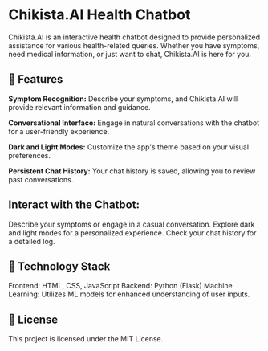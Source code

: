# Chikista.AI Health Chatbot

Chikista.AI is an interactive health chatbot designed to provide personalized assistance for various health-related queries. Whether you have symptoms, need medical information, or just want to chat, Chikista.AI is here for you.

## 🚀 Features

**Symptom Recognition:** Describe your symptoms, and Chikista.AI will provide relevant information and guidance.

**Conversational Interface:** Engage in natural conversations with the chatbot for a user-friendly experience.

**Dark and Light Modes:** Customize the app's theme based on your visual preferences.

**Persistent Chat History:** Your chat history is saved, allowing you to review past conversations.


## Interact with the Chatbot:

Describe your symptoms or engage in a casual conversation.
Explore dark and light modes for a personalized experience.
Check your chat history for a detailed log.

## 🧠 Technology Stack
Frontend: HTML, CSS, JavaScript
Backend: Python (Flask)
Machine Learning: Utilizes ML models for enhanced understanding of user inputs.

## 📝 License
This project is licensed under the MIT License.
